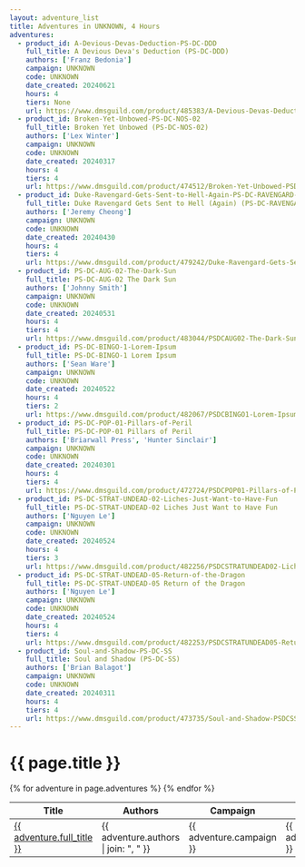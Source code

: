 ```yaml
---
layout: adventure_list
title: Adventures in UNKNOWN, 4 Hours
adventures:
  - product_id: A-Devious-Devas-Deduction-PS-DC-DDD
    full_title: A Devious Deva's Deduction (PS-DC-DDD)
    authors: ['Franz Bedonia']
    campaign: UNKNOWN
    code: UNKNOWN
    date_created: 20240621
    hours: 4
    tiers: None
    url: https://www.dmsguild.com/product/485383/A-Devious-Devas-Deduction-PSDCDDD?filters=0_0_100057_0_0_0_0_0
  - product_id: Broken-Yet-Unbowed-PS-DC-NOS-02
    full_title: Broken Yet Unbowed (PS-DC-NOS-02)
    authors: ['Lex Winter']
    campaign: UNKNOWN
    code: UNKNOWN
    date_created: 20240317
    hours: 4
    tiers: 4
    url: https://www.dmsguild.com/product/474512/Broken-Yet-Unbowed-PSDCNOS02?filters=0_0_100057_0_0_0_0_0
  - product_id: Duke-Ravengard-Gets-Sent-to-Hell-Again-PS-DC-RAVENGARD-V
    full_title: Duke Ravengard Gets Sent to Hell (Again) (PS-DC-RAVENGARD-V)
    authors: ['Jeremy Cheong']
    campaign: UNKNOWN
    code: UNKNOWN
    date_created: 20240430
    hours: 4
    tiers: 4
    url: https://www.dmsguild.com/product/479242/Duke-Ravengard-Gets-Sent-to-Hell-Again-PSDCRAVENGARDV?filters=0_0_100057_0_0_0_0_0
  - product_id: PS-DC-AUG-02-The-Dark-Sun
    full_title: PS-DC-AUG-02 The Dark Sun
    authors: ['Johnny Smith']
    campaign: UNKNOWN
    code: UNKNOWN
    date_created: 20240531
    hours: 4
    tiers: 4
    url: https://www.dmsguild.com/product/483044/PSDCAUG02-The-Dark-Sun?filters=0_0_100057_0_0_0_0_0
  - product_id: PS-DC-BINGO-1-Lorem-Ipsum
    full_title: PS-DC-BINGO-1 Lorem Ipsum
    authors: ['Sean Ware']
    campaign: UNKNOWN
    code: UNKNOWN
    date_created: 20240522
    hours: 4
    tiers: 2
    url: https://www.dmsguild.com/product/482067/PSDCBINGO1-Lorem-Ipsum?filters=0_0_100057_0_0_0_0_0
  - product_id: PS-DC-POP-01-Pillars-of-Peril
    full_title: PS-DC-POP-01 Pillars of Peril
    authors: ['Briarwall Press', 'Hunter Sinclair']
    campaign: UNKNOWN
    code: UNKNOWN
    date_created: 20240301
    hours: 4
    tiers: 4
    url: https://www.dmsguild.com/product/472724/PSDCPOP01-Pillars-of-Peril?filters=0_0_100057_0_0_0_0_0
  - product_id: PS-DC-STRAT-UNDEAD-02-Liches-Just-Want-to-Have-Fun
    full_title: PS-DC-STRAT-UNDEAD-02 Liches Just Want to Have Fun
    authors: ['Nguyen Le']
    campaign: UNKNOWN
    code: UNKNOWN
    date_created: 20240524
    hours: 4
    tiers: 3
    url: https://www.dmsguild.com/product/482256/PSDCSTRATUNDEAD02-Liches-Just-Want-to-Have-Fun?filters=0_0_100057_0_0_0_0_0
  - product_id: PS-DC-STRAT-UNDEAD-05-Return-of-the-Dragon
    full_title: PS-DC-STRAT-UNDEAD-05 Return of the Dragon
    authors: ['Nguyen Le']
    campaign: UNKNOWN
    code: UNKNOWN
    date_created: 20240524
    hours: 4
    tiers: 4
    url: https://www.dmsguild.com/product/482253/PSDCSTRATUNDEAD05-Return-of-the-Dragon?filters=0_0_100057_0_0_0_0_0
  - product_id: Soul-and-Shadow-PS-DC-SS
    full_title: Soul and Shadow (PS-DC-SS)
    authors: ['Brian Balagot']
    campaign: UNKNOWN
    code: UNKNOWN
    date_created: 20240311
    hours: 4
    tiers: 4
    url: https://www.dmsguild.com/product/473735/Soul-and-Shadow-PSDCSS?filters=0_0_100057_0_0_0_0_0
---
```


<h1 class="page-title">{{ page.title }}</h1>

<table class="adventure-table">
  <thead>
    <tr>
      <th>Title</th>
      <th>Authors</th>
      <th>Campaign</th>
      <th>Code</th>
      <th>Date</th>
      <th>Hours</th>
      <th>Tier</th>
    </tr>
  </thead>
  <tbody>
    {% for adventure in page.adventures %}
    <tr>
      <td><a href="{{ adventure.url }}">{{ adventure.full_title }}</a></td>
      <td>{{ adventure.authors | join: ", " }}</td>
      <td>{{ adventure.campaign }}</td>
      <td>{{ adventure.code }}</td>
      <td>{{ adventure.date_created }}</td>
      <td>{{ adventure.hours }}</td>
      <td>{{ adventure.tiers }}</td>
    </tr>
    {% endfor %}
  </tbody>
</table>
